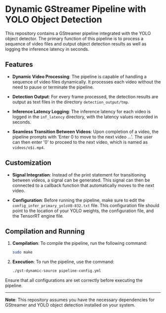 # Dynamic GStreamer Pipeline with YOLO Object Detection

This repository contains a GStreamer pipeline integrated with the YOLO object detector. The primary function of this pipeline is to process a sequence of video files and output object detection results as well as logging the inference latency in seconds.

## Features

- **Dynamic Video Processing**: The pipeline is capable of handling a sequence of video files dynamically. It processes each video without the need to pause or terminate the pipeline.

- **Detection Output**: For every frame processed, the detection results are output as text files in the directory `detection_output/tmp`.

- **Inference Latency Logging**: The inference latency for each video is logged in the `inf_latency` directory, with the latency values recorded in seconds.

- **Seamless Transition Between Videos**: Upon completion of a video, the pipeline prompts with 'Enter 0 to move to the next video ...'. The user can then enter '0' to proceed to the next video, which is named as `videos/o$i.mp4`.

## Customization

- **Signal Integration**: Instead of the print statement for transitioning between videos, a signal can be generated. This signal can then be connected to a callback function that automatically moves to the next video.

- **Configuration**: Before running the pipeline, make sure to edit the `config_infer_primary_yoloV8-832.txt` file. This configuration file should point to the location of your YOLO weights, the configuration file, and the TensorRT engine file.

## Compilation and Running

1. **Compilation**: To compile the pipeline, run the following command:
   ```bash
   sudo make
   ```

2. **Execution**: To run the pipeline, use the command:
   ```bash
   ./gst-dynamic-source pipeline-config.yml
   ```

Ensure that all configurations are set correctly before executing the pipeline.

---

**Note**: This repository assumes you have the necessary dependencies for GStreamer and YOLO object detection installed on your system.
